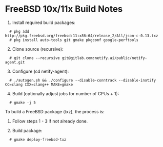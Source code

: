 # FreeBSD 10x/11x Build Notes

1. Install required build packages:
```
  # pkg add http://pkg.freebsd.org/freebsd:11:x86:64/release_2/All/json-c-0.13.txz
  # pkg install auto-tools git gmake pkgconf google-perftools
```
2. Clone source (recursive):

```
  # git clone --recursive git@gitlab.com:netify.ai/public/netify-agent.git
```

3. Configure (cd netify-agent):

```
  # ./autogen.sh && ./configure --disable-conntrack --disable-inotify CC=clang CXX=clang++ MAKE=gmake
```
4. Build (optionally adjust jobs for number of CPUs + 1):
```
  # gmake -j 5
```
To build a FreeBSD package (txz), the process is:

1. Follow steps 1 - 3 if not already done.

2. Build package:
```
  # gmake deploy-freebsd-txz
```
